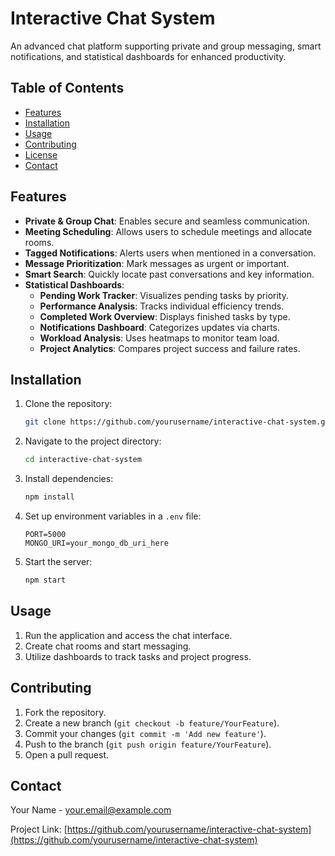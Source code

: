 # Interactive Chat System

An advanced chat platform supporting private and group messaging, smart notifications, and statistical dashboards for enhanced productivity.

## Table of Contents

- [Features](#features)
- [Installation](#installation)
- [Usage](#usage)
- [Contributing](#contributing)
- [License](#license)
- [Contact](#contact)

## Features

- **Private & Group Chat**: Enables secure and seamless communication.
- **Meeting Scheduling**: Allows users to schedule meetings and allocate rooms.
- **Tagged Notifications**: Alerts users when mentioned in a conversation.
- **Message Prioritization**: Mark messages as urgent or important.
- **Smart Search**: Quickly locate past conversations and key information.
- **Statistical Dashboards**:
  - **Pending Work Tracker**: Visualizes pending tasks by priority.
  - **Performance Analysis**: Tracks individual efficiency trends.
  - **Completed Work Overview**: Displays finished tasks by type.
  - **Notifications Dashboard**: Categorizes updates via charts.
  - **Workload Analysis**: Uses heatmaps to monitor team load.
  - **Project Analytics**: Compares project success and failure rates.

## Installation

1. Clone the repository:
   ```bash
   git clone https://github.com/yourusername/interactive-chat-system.git
   ```
2. Navigate to the project directory:
   ```bash
   cd interactive-chat-system
   ```
3. Install dependencies:
   ```bash
   npm install
   ```
4. Set up environment variables in a `.env` file:
   ```plaintext
   PORT=5000
   MONGO_URI=your_mongo_db_uri_here
   ```
5. Start the server:
   ```bash
   npm start
   ```

## Usage

1. Run the application and access the chat interface.
2. Create chat rooms and start messaging.
3. Utilize dashboards to track tasks and project progress.

## Contributing

1. Fork the repository.
2. Create a new branch (`git checkout -b feature/YourFeature`).
3. Commit your changes (`git commit -m 'Add new feature'`).
4. Push to the branch (`git push origin feature/YourFeature`).
5. Open a pull request.


## Contact

Your Name - [your.email@example.com](mailto:your.email@example.com)

Project Link: [https://github.com/yourusername/interactive-chat-system](https://github.com/yourusername/interactive-chat-system)

